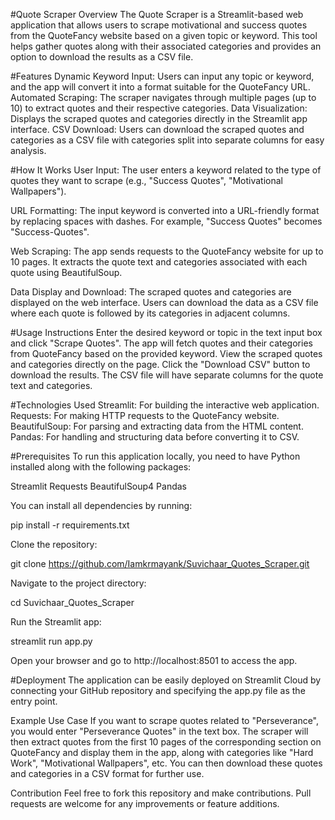 #Quote Scraper
Overview
The Quote Scraper is a Streamlit-based web application that allows users to scrape motivational and success quotes from the QuoteFancy website based on a given topic or keyword. This tool helps gather quotes along with their associated categories and provides an option to download the results as a CSV file.

#Features
Dynamic Keyword Input: Users can input any topic or keyword, and the app will convert it into a format suitable for the QuoteFancy URL.
Automated Scraping: The scraper navigates through multiple pages (up to 10) to extract quotes and their respective categories.
Data Visualization: Displays the scraped quotes and categories directly in the Streamlit app interface.
CSV Download: Users can download the scraped quotes and categories as a CSV file with categories split into separate columns for easy analysis.

#How It Works
User Input: The user enters a keyword related to the type of quotes they want to scrape (e.g., "Success Quotes", "Motivational Wallpapers").

URL Formatting: The input keyword is converted into a URL-friendly format by replacing spaces with dashes. For example, "Success Quotes" becomes "Success-Quotes".

Web Scraping: The app sends requests to the QuoteFancy website for up to 10 pages. It extracts the quote text and categories associated with each quote using BeautifulSoup.

Data Display and Download: The scraped quotes and categories are displayed on the web interface. Users can download the data as a CSV file where each quote is followed by its categories in adjacent columns.

#Usage Instructions
Enter the desired keyword or topic in the text input box and click "Scrape Quotes".
The app will fetch quotes and their categories from QuoteFancy based on the provided keyword.
View the scraped quotes and categories directly on the page.
Click the "Download CSV" button to download the results. The CSV file will have separate columns for the quote text and categories.

#Technologies Used
Streamlit: For building the interactive web application.
Requests: For making HTTP requests to the QuoteFancy website.
BeautifulSoup: For parsing and extracting data from the HTML content.
Pandas: For handling and structuring data before converting it to CSV.

#Prerequisites
To run this application locally, you need to have Python installed along with the following packages:

Streamlit
Requests
BeautifulSoup4
Pandas

You can install all dependencies by running:


pip install -r requirements.txt

Clone the repository:

git clone https://github.com/Iamkrmayank/Suvichaar_Quotes_Scraper.git

Navigate to the project directory:

cd Suvichaar_Quotes_Scraper

Run the Streamlit app:

streamlit run app.py

Open your browser and go to http://localhost:8501 to access the app.

#Deployment
The application can be easily deployed on Streamlit Cloud by connecting your GitHub repository and specifying the app.py file as the entry point.

Example Use Case
If you want to scrape quotes related to "Perseverance", you would enter "Perseverance Quotes" in the text box. The scraper will then extract quotes from the first 10 pages of the corresponding section on QuoteFancy and display them in the app, along with categories like "Hard Work", "Motivational Wallpapers", etc. You can then download these quotes and categories in a CSV format for further use.

Contribution
Feel free to fork this repository and make contributions. Pull requests are welcome for any improvements or feature additions.
